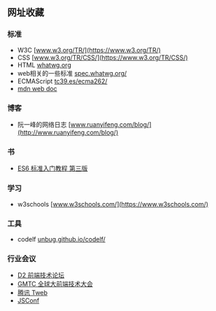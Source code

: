 ## 网址收藏
### 标准
* W3C [www.w3.org/TR/](https://www.w3.org/TR/)
* CSS [www.w3.org/TR/CSS/](https://www.w3.org/TR/CSS/)
* HTML [whatwg.org](https://whatwg.org)
* web相关的一些标准 [spec.whatwg.org/](https://spec.whatwg.org/)
* ECMAScript [tc39.es/ecma262/](https://tc39.es/ecma262/)
* [mdn web doc](https://developer.mozilla.org/zh-CN/)

### 博客
* 阮一峰的网络日志 [www.ruanyifeng.com/blog/](http://www.ruanyifeng.com/blog/)

### 书
* [ES6 标准入门教程 第三版](https://www.bookstack.cn/read/es6-3rd/sidebar.md)

### 学习
* w3schools [www.w3schools.com/](https://www.w3schools.com/)

### 工具
* codelf [unbug.github.io/codelf/](https://unbug.github.io/codelf/)

### 行业会议

* [D2 前端技术论坛](https://github.com/orgs/d2forum/repositories)
* [GMTC 全球大前端技术大会](https://gmtc.infoq.cn/2022/beijing)
* [腾讯 Tweb](https://tweb.tencent.com/)
* [JSConf](https://jsconfchina.com/)

